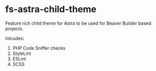 # fs-astra-child-theme
Feature rich child theme for Astra to be used for Beaver Builder based projects.

Inlcudes:

1. PHP Code Sniffer checks
2. StyleLint
3. ESLint
4. SCSS
